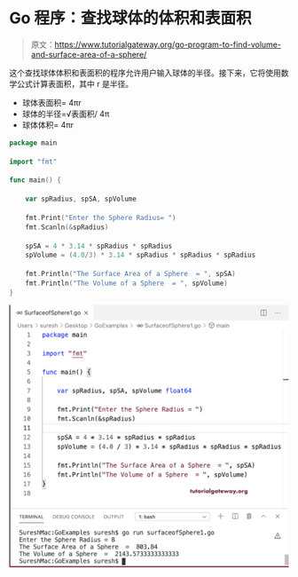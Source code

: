 # Go 程序：查找球体的体积和表面积

> 原文：<https://www.tutorialgateway.org/go-program-to-find-volume-and-surface-area-of-a-sphere/>

这个查找球体体积和表面积的程序允许用户输入球体的半径。接下来，它将使用数学公式计算表面积，其中 r 是半径。

*   球体表面积= 4πr
*   球体的半径=√表面积/ 4π
*   球体体积= 4πr

```go
package main

import "fmt"

func main() {

    var spRadius, spSA, spVolume

    fmt.Print("Enter the Sphere Radius= ")
    fmt.Scanln(&spRadius)

    spSA = 4 * 3.14 * spRadius * spRadius
    spVolume = (4.0/3) * 3.14 * spRadius * spRadius * spRadius

    fmt.Println("The Surface Area of a Sphere  = ", spSA)
    fmt.Println("The Volume of a Sphere  = ", spVolume)
}
```

![Go Program to Find Volume and Surface Area of a Sphere](img/a0001917ff31a08a94389e2643d93428.png)